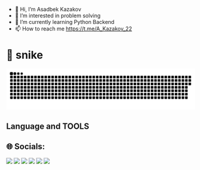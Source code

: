 - 👋 Hi, I’m Asadbek Kazakov
- 👀 I’m interested in problem solving
- 🌱 I’m currently learning Python Backend
- 📫 How to reach me https://t.me/A_Kazakov_22

# 🐍 snike 

<a href=#><img src="snike.svg"></a>

## Language and TOOLS

## 🌐 Socials:
<a href="https://instagram.com/asadbek_kazakov_2"><img src="https://img.shields.io/badge/instagram-D1001F?style=for-the-badge&logo=instagram&logoColor=white"/></a>
<a href="https://t.me/A_Kazakov_22"><img src="https://img.shields.io/badge/Telegram-2CA5E0?style=for-the-badge&logo=telegram&logoColor=white"/></a>
<a href="https://robocontest.uz/profile/asadbek_1"><img src="https://img.shields.io/badge/robocontest.uz-000?style=for-the-badge&logo=robocontest&logoColor=blue"/></a>
<a href="https://github.com/AsadbekKazakovDev"><img src="https://img.shields.io/badge/github-000?style=for-the-badge&logo=github&logoColor=white"/></a>
<a href="https://www.codewars.com/users/beginner_22/"><img src="https://img.shields.io/badge/codewars-DD915F?style=for-the-badge&logo=codewars&logoColor=white"/></a>
<a href="https://www.sololearn.com/en/profile/21699491"><img src="https://img.shields.io/badge/sololearn-10397c?style=for-the-badge&logo=sololearn&logoColor=white"/></a>
<!---
AsadbekKazakovDev/AsadbekKazakovDev is a ✨ special ✨ repository because its `README.md` (this file) appears on your GitHub profile.
You can click the Preview link to take a look at your changes.
--->
